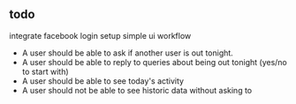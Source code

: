 todo
----

integrate facebook login
setup simple ui workflow
 * A user should be able to ask if another user is out tonight.
 * A user should be able to reply to queries about being out tonight (yes/no to start with)
 * A user should be able to see today's activity
 * A user should not be able to see historic data without asking to
